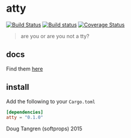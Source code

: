 # atty

[![Build Status](https://travis-ci.org/softprops/atty.svg?branch=master)](https://travis-ci.org/softprops/atty) [![Build status](https://ci.appveyor.com/api/projects/status/geggrsnsjsuse8cv?svg=true)](https://ci.appveyor.com/project/softprops/atty) [![Coverage Status](https://coveralls.io/repos/softprops/atty/badge.svg?branch=master&service=github)](https://coveralls.io/github/softprops/atty?branch=master)

> are you or are you not a tty?

## docs

Find them [here](http://softprops.github.io/atty)

## install

Add the following to your `Cargo.toml`

```toml
[dependencies]
atty = "0.1.0"
```

Doug Tangren (softprops) 2015

